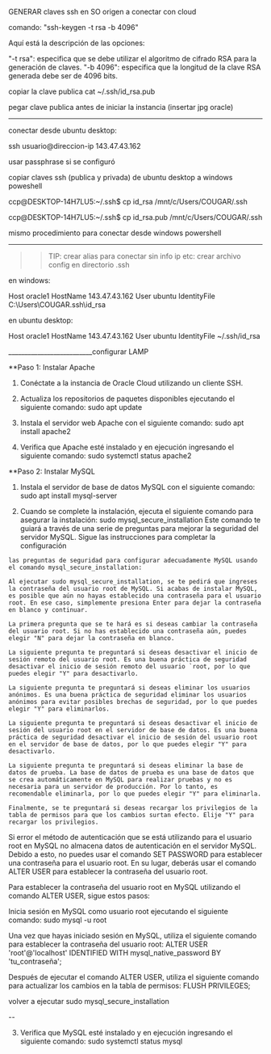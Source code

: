 

GENERAR claves ssh en SO origen a conectar con cloud

comando: "ssh-keygen -t rsa -b 4096"

Aquí está la descripción de las opciones:

"-t rsa": especifica que se debe utilizar el algoritmo de cifrado RSA para la generación de claves.
"-b 4096": especifica que la longitud de la clave RSA generada debe ser de 4096 bits.

copiar la clave publica
cat ~/.ssh/id_rsa.pub

pegar clave publica antes de iniciar la instancia
(insertar jpg oracle)

_______________________
conectar desde ubuntu desktop:

ssh usuario@direccion-ip
143.47.43.162

usar passphrase si se configuró

copiar claves ssh (publica y privada) de ubuntu desktop a windows poweshell

ccp@DESKTOP-14H7LU5:~/.ssh$ cp id_rsa /mnt/c/Users/COUGAR/.ssh

ccp@DESKTOP-14H7LU5:~/.ssh$ cp id_rsa.pub /mnt/c/Users/COUGAR/.ssh

mismo procedimiento para conectar desde windows powershell

_____________________
>> TIP: crear alias para conectar sin info ip etc:
crear archivo config en directorio .ssh

en windows:

Host oracle1
  HostName 143.47.43.162
  User ubuntu
  IdentityFile C:\Users\COUGAR\.ssh\id_rsa
  
en ubuntu desktop:

Host oracle1
  HostName 143.47.43.162
  User ubuntu
  IdentityFile ~/.ssh/id_rsa
  
  __________________________configurar LAMP

**Paso 1: Instalar Apache

1. Conéctate a la instancia de Oracle Cloud utilizando un cliente SSH.

2. Actualiza los repositorios de paquetes disponibles ejecutando el siguiente comando:
sudo apt update

3. Instala el servidor web Apache con el siguiente comando:
sudo apt install apache2

4. Verifica que Apache esté instalado y en ejecución ingresando el siguiente comando:
sudo systemctl status apache2

**Paso 2: Instalar MySQL

1. Instala el servidor de base de datos MySQL con el siguiente comando:
sudo apt install mysql-server

2. Cuando se complete la instalación, ejecuta el siguiente comando para asegurar la instalación:
sudo mysql_secure_installation
Este comando te guiará a través de una serie de preguntas para mejorar la seguridad del servidor MySQL. Sigue las instrucciones para completar la configuración

```
las preguntas de seguridad para configurar adecuadamente MySQL usando el comando mysql_secure_installation:

Al ejecutar sudo mysql_secure_installation, se te pedirá que ingreses la contraseña del usuario root de MySQL. Si acabas de instalar MySQL, es posible que aún no hayas establecido una contraseña para el usuario root. En ese caso, simplemente presiona Enter para dejar la contraseña en blanco y continuar.

La primera pregunta que se te hará es si deseas cambiar la contraseña del usuario root. Si no has establecido una contraseña aún, puedes elegir "N" para dejar la contraseña en blanco.

La siguiente pregunta te preguntará si deseas desactivar el inicio de sesión remoto del usuario root. Es una buena práctica de seguridad desactivar el inicio de sesión remoto del usuario `root, por lo que puedes elegir "Y" para desactivarlo.

La siguiente pregunta te preguntará si deseas eliminar los usuarios anónimos. Es una buena práctica de seguridad eliminar los usuarios anónimos para evitar posibles brechas de seguridad, por lo que puedes elegir "Y" para eliminarlos.

La siguiente pregunta te preguntará si deseas desactivar el inicio de sesión del usuario root en el servidor de base de datos. Es una buena práctica de seguridad desactivar el inicio de sesión del usuario root en el servidor de base de datos, por lo que puedes elegir "Y" para desactivarlo.

La siguiente pregunta te preguntará si deseas eliminar la base de datos de prueba. La base de datos de prueba es una base de datos que se crea automáticamente en MySQL para realizar pruebas y no es necesaria para un servidor de producción. Por lo tanto, es recomendable eliminarla, por lo que puedes elegir "Y" para eliminarla.

Finalmente, se te preguntará si deseas recargar los privilegios de la tabla de permisos para que los cambios surtan efecto. Elije "Y" para recargar los privilegios.
```

Si error 
el método de autenticación que se está utilizando para el usuario root en MySQL no almacena datos de autenticación en el servidor MySQL. Debido a esto, no puedes usar el comando SET PASSWORD para establecer una contraseña para el usuario root. En su lugar, deberás usar el comando ALTER USER para establecer la contraseña del usuario root.

Para establecer la contraseña del usuario root en MySQL utilizando el comando ALTER USER, sigue estos pasos:

Inicia sesión en MySQL como usuario root ejecutando el siguiente comando:
sudo mysql -u root

Una vez que hayas iniciado sesión en MySQL, utiliza el siguiente comando para establecer la contraseña del usuario root:
ALTER USER 'root'@'localhost' IDENTIFIED WITH mysql_native_password BY 'tu_contraseña';

Después de ejecutar el comando ALTER USER, utiliza el siguiente comando para actualizar los cambios en la tabla de permisos:
FLUSH PRIVILEGES;

volver a ejecutar sudo mysql_secure_installation

--

3. Verifica que MySQL esté instalado y en ejecución ingresando el siguiente comando:
sudo systemctl status mysql

